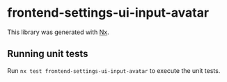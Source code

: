 # frontend-settings-ui-input-avatar

This library was generated with [Nx](https://nx.dev).

## Running unit tests

Run `nx test frontend-settings-ui-input-avatar` to execute the unit tests.
